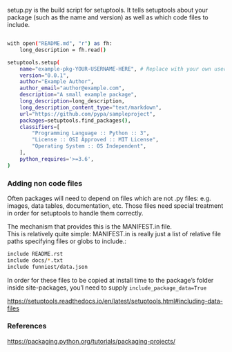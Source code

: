 setup.py is the build script for setuptools. It tells setuptools about your package (such as the name and version) as well as which code files to include.

```bash

with open("README.md", "r") as fh:
    long_description = fh.read()

setuptools.setup(
    name="example-pkg-YOUR-USERNAME-HERE", # Replace with your own username
    version="0.0.1",
    author="Example Author",
    author_email="author@example.com",
    description="A small example package",
    long_description=long_description,
    long_description_content_type="text/markdown",
    url="https://github.com/pypa/sampleproject",
    packages=setuptools.find_packages(),
    classifiers=[
        "Programming Language :: Python :: 3",
        "License :: OSI Approved :: MIT License",
        "Operating System :: OS Independent",
    ],
    python_requires='>=3.6',
)
```

### Adding non code files

Often packages will need to depend on files which are not .py files: e.g. images, data tables, documentation, etc. Those files need special treatment in order for setuptools to handle them correctly.

The mechanism that provides this is the MANIFEST.in file.   
This is relatively quite simple: MANIFEST.in is really just a list of relative file paths specifying files or globs to include.:
```bash
include README.rst
include docs/*.txt
include funniest/data.json
```

In order for these files to be copied at install time to the package’s folder inside site-packages, you’l need to supply 
`include_package_data=True`

https://setuptools.readthedocs.io/en/latest/setuptools.html#including-data-files  

### References
https://packaging.python.org/tutorials/packaging-projects/  
